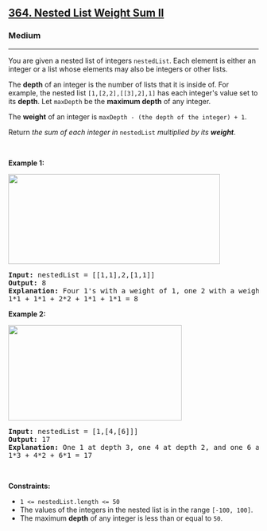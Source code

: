 <h2><a href="https://leetcode.com/problems/nested-list-weight-sum-ii/">364. Nested List Weight Sum II</a></h2><h3>Medium</h3><hr><div><p>You are given a nested list of integers <code>nestedList</code>. Each element is either an integer or a list whose elements may also be integers or other lists.</p>

<p>The <strong>depth</strong> of an integer is the number of lists that it is inside of. For example, the nested list <code>[1,[2,2],[[3],2],1]</code> has each integer's value set to its <strong>depth</strong>. Let <code>maxDepth</code> be the <strong>maximum depth</strong> of any integer.</p>

<p>The <strong>weight</strong> of an integer is <code>maxDepth - (the depth of the integer) + 1</code>.</p>

<p>Return <em>the sum of each integer in </em><code>nestedList</code><em> multiplied by its <strong>weight</strong></em>.</p>

<p>&nbsp;</p>
<p><strong class="example">Example 1:</strong></p>
<img alt="" src="https://assets.leetcode.com/uploads/2021/03/27/nestedlistweightsumiiex1.png" style="width: 426px; height: 181px;">
<pre><strong>Input:</strong> nestedList = [[1,1],2,[1,1]]
<strong>Output:</strong> 8
<strong>Explanation:</strong> Four 1's with a weight of 1, one 2 with a weight of 2.
1*1 + 1*1 + 2*2 + 1*1 + 1*1 = 8
</pre>

<p><strong class="example">Example 2:</strong></p>
<img alt="" src="https://assets.leetcode.com/uploads/2021/03/27/nestedlistweightsumiiex2.png" style="width: 349px; height: 192px;">
<pre><strong>Input:</strong> nestedList = [1,[4,[6]]]
<strong>Output:</strong> 17
<strong>Explanation:</strong> One 1 at depth 3, one 4 at depth 2, and one 6 at depth 1.
1*3 + 4*2 + 6*1 = 17
</pre>

<p>&nbsp;</p>
<p><strong>Constraints:</strong></p>

<ul>
	<li><code>1 &lt;= nestedList.length &lt;= 50</code></li>
	<li>The values of the integers in the nested list is in the range <code>[-100, 100]</code>.</li>
	<li>The maximum <strong>depth</strong> of any integer is less than or equal to <code>50</code>.</li>
</ul>
</div>